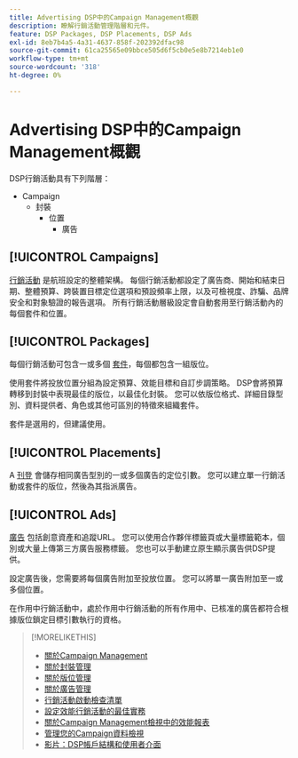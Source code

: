 ```yaml
---
title: Advertising DSP中的Campaign Management概觀
description: 瞭解行銷活動管理階層和元件。
feature: DSP Packages, DSP Placements, DSP Ads
exl-id: 8eb7b4a5-4a31-4637-858f-202392dfac98
source-git-commit: 61ca25565e09bbce505d6f5cb0e5e8b7214eb1e0
workflow-type: tm+mt
source-wordcount: '318'
ht-degree: 0%

---
```


# Advertising DSP中的Campaign Management概觀

DSP行銷活動具有下列階層：

* Campaign
   * 封裝
      * 位置
         * 廣告
<!-- Do clients think in terms of insertion orders? If yes, then work in the following info.:
In Advertising DSP, an insertion order is represented as a campaign, and line items are represented as packages. Each package will include placements, which can use different strategies and tactics to deliver the line item requirements.
-->

## [!UICONTROL Campaigns]

[行銷活動](/help/dsp/campaign-management/campaigns/campaign-about.md) 是航班設定的整體架構。 每個行銷活動都設定了廣告商、開始和結束日期、整體預算、跨裝置目標定位選項和預設頻率上限，以及可檢視度、詐騙、品牌安全和對象驗證的報告選項。 所有行銷活動層級設定會自動套用至行銷活動內的每個套件和位置。

## [!UICONTROL Packages]

每個行銷活動可包含一或多個 [套件](/help/dsp/campaign-management/packages/package-about.md)，每個都包含一組版位。

使用套件將投放位置分組為設定預算、效能目標和自訂步調策略。 DSP會將預算轉移到封裝中表現最佳的版位，以最佳化封裝。 您可以依版位格式、詳細目錄型別、資料提供者、角色或其他可區別的特徵來組織套件。

套件是選用的，但建議使用。

## [!UICONTROL Placements]

A [刊登](/help/dsp/campaign-management/placements/placement-about.md) 會儲存相同廣告型別的一或多個廣告的定位引數。 您可以建立單一行銷活動或套件的版位，然後為其指派廣告。

## [!UICONTROL Ads]

[廣告](/help/dsp/campaign-management/ads/ad-about.md) 包括創意資產和追蹤URL。 您可以使用合作夥伴標籤頁或大量標籤範本，個別或大量上傳第三方廣告服務標籤。 您也可以手動建立原生顯示廣告供DSP提供。

設定廣告後，您需要將每個廣告附加至投放位置。 您可以將單一廣告附加至一或多個位置。

在作用中行銷活動中，處於作用中行銷活動的所有作用中、已核准的廣告都符合根據版位鎖定目標引數執行的資格。

>[!MORELIKETHIS]
>
>* [關於Campaign Management](/help/dsp/campaign-management/campaigns/campaign-about.md)
>* [關於封裝管理](/help/dsp/campaign-management/packages/package-about.md)
>* [關於版位管理](/help/dsp/campaign-management/placements/placement-about.md)
>* [關於廣告管理](/help/dsp/campaign-management/ads/ad-about.md)
>* [行銷活動啟動檢查清單](/help/dsp/campaign-management/campaign-launch-checklist.md)
>* [設定效能行銷活動的最佳實務](/help/dsp/optimization/campaign-best-practices-performance.md)
>* [關於Campaign Management檢視中的效能報表](/help/dsp/campaign-management/reports/campaign-reports-about.md)
>* [管理您的Campaign資料檢視](/help/dsp/campaign-management/reports/campaign-data-views-manage.md)
>* [影片：DSP帳戶結構和使用者介面](https://experienceleague.adobe.com/docs/advertising-learn/tutorials/dsp/ui.html)
